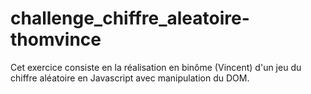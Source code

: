 # challenge_chiffre_aleatoire-thomvince

Cet exercice consiste en la réalisation en binôme (Vincent) d'un jeu du chiffre aléatoire en Javascript avec manipulation du DOM. 
